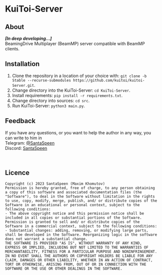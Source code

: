 # KuiToi-Server

## About
**_[In deep developing...]_** \
BeamingDrive Multiplayer (BeamMP) server compatible with BeamMP clients.

## Installation

1. Clone the repository in a location of your choice with: `git clone -b Stable --recurse-submodules https://github.com/kuitoi/kuitoi-Server.git`.
2. Change directory into the KuiToi-Server: `cd KuiToi-Server`.
3. Install requirements: `pip install -r requirements.txt`.
4. Change directory into sources: `cd src`.
5. Run KuiToi-Server: `python3 main.py`.

## Feedback

If you have any questions, or you want to help the author in any way, you can write to him in \
Telegram: [@SantaSpeen](https://t.me/SantaSpeen) \
Discord: [SantaSpeen](https://discordapp.com/users/910990039557767241)

<br/>

## Licence
```text
Copyright (c) 2023 SantaSpeen (Maxim Khomutov)
Permission is hereby granted, free of charge, to any person obtaining a copy of this software and associated documentation files (the "Software"), to deal in the Software without limitation in the rights to use, copy, modify, merge, publish, and/ or distribute copies of the Software in an educational or personal context, subject to the following conditions:
- The above copyright notice and this permission notice shall be included in all copies or substantial portions of the Software.
Permission is granted to sell and/ or distribute copies of the Software in a commercial context, subject to the following conditions:
- Substantial changes: adding, removing, or modifying large parts, shall be developed in the Software. Reorganizing logic in the software does not warrant a substantial change.
THE SOFTWARE IS PROVIDED "AS IS", WITHOUT WARRANTY OF ANY KIND, EXPRESS OR IMPLIED, INCLUDING BUT NOT LIMITED TO THE WARRANTIES OF MERCHANTABILITY, FITNESS FOR A PARTICULAR PURPOSE AND NONINFRINGEMENT. IN NO EVENT SHALL THE AUTHORS OR COPYRIGHT HOLDERS BE LIABLE FOR ANY CLAIM, DAMAGES OR OTHER LIABILITY, WHETHER IN AN ACTION OF CONTRACT, TORT OR OTHERWISE, ARISING FROM, OUT OF OR IN CONNECTION WITH THE SOFTWARE OR THE USE OR OTHER DEALINGS IN THE SOFTWARE.
```
